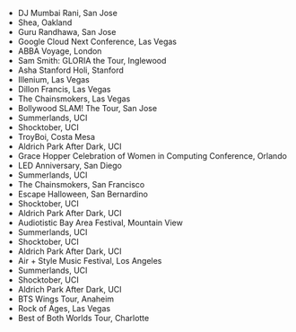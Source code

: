 * DJ Mumbai Rani, San Jose
* Shea, Oakland
* Guru Randhawa, San Jose
* Google Cloud Next Conference, Las Vegas
* ABBA Voyage, London
* Sam Smith: GLORIA the Tour, Inglewood
* Asha Stanford Holi, Stanford
* Illenium, Las Vegas
* Dillon Francis, Las Vegas
* The Chainsmokers, Las Vegas
* Bollywood SLAM! The Tour, San Jose
* Summerlands, UCI
* Shocktober, UCI
* TroyBoi, Costa Mesa
* Aldrich Park After Dark, UCI
* Grace Hopper Celebration of Women in Computing Conference, Orlando
* LED Anniversary, San Diego
* Summerlands, UCI
* The Chainsmokers, San Francisco
* Escape Halloween, San Bernardino
* Shocktober, UCI
* Aldrich Park After Dark, UCI
* Audiotistic Bay Area Festival, Mountain View
* Summerlands, UCI
* Shocktober, UCI
* Aldrich Park After Dark, UCI
* Air + Style Music Festival, Los Angeles
* Summerlands, UCI
* Shocktober, UCI
* Aldrich Park After Dark, UCI
* BTS Wings Tour, Anaheim
* Rock of Ages, Las Vegas
* Best of Both Worlds Tour, Charlotte
